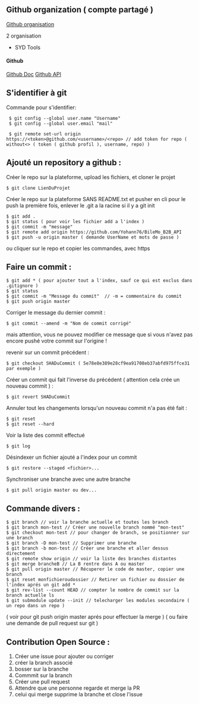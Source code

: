 
## Github organization ( compte partagé )

[Github organisation](https://help.github.com/en/github/setting-up-and-managing-organizations-and-teams/about-organizations)

2 organisation
- SYD Tools

#### Github

[Github Doc](https://help.github.com/en)
[Github API](https://developer.github.com/v3/)

S'identifier à git
-------------------

Commande pour s'identifier:

     $ git config --global user.name "Username"
     $ git config --global user.email "mail"

     $ git remote set-url origin https://<token>@github.com/<username>/<repo> // add token for repo ( without<> ( token ( github profil ), username, repo) )
     

Ajouté un repository a github :
-------------------

Créer le repo sur la plateforme, upload les fichiers, et cloner le projet


    $ git clone LienDuProjet

Créer le repo sur la plateforme SANS README.txt et pusher en cli
pour le push la première fois, enlever le .git a la racine si il y a
git init


    $ git add .
    $ git status ( pour voir les fichier add a l'index )
    $ git commit -m "message"
    $ git remote add origin https://github.com/Yohann76/BileMo_B2B_API
    $ git push -u origin master ( demande UserName et mots de passe )

ou cliquer sur le repo et copier les commandes, avec https


Faire un commit :
-------------------

    $ git add * ( pour ajouter tout a l'index, sauf ce qui est exclus dans .gitignore )
    $ git status
    $ git commit -m "Message du commit"  // -m = commentaire du commit
    $ git push origin master

Corriger le message du dernier commit :


    $ git commit --amend -m "Nom de commit corrigé"

mais attention, vous ne pouvez modifier ce message que si vous n'avez pas encore pushé votre commit sur l'origine !

revenir sur un commit précédent  :


    $ git checkout SHADuCommit ( 5e78e8e389e28cf9ea91708eb37abfd975ffce31 par exemple )

Créer un commit qui fait l'inverse du précédent ( attention cela crée un nouveau commit )  :


    $ git revert SHADuCommit

Annuler tout les changements lorsqu'un nouveau commit n'a pas été fait :

    $ git reset
    $ git reset --hard‌


Voir la liste des commit effectué

    $ git log

Désindexer un fichier ajouté a l'index pour un commit


    $ git restore --staged <fichier>...

Synchroniser une branche avec une autre branche

    $ git pull origin master ou dev...


Commande divers :
-------------------


    $ git branch // voir la branche actuelle et toutes les branch
    $ git branch mon-test // Créer une nouvelle branch nommé "mon-test"
    $ git checkout mon-test // pour changer de branch, se positionner sur une branch
    $ git branch -D mon-test // Supprimer une branche
    $ git branch -b mon-test // Créer une branche et aller dessus directement
    $ git remote show origin // voir la liste des branches distantes
    $ git merge brancheB // La B rentre dans A ou master
    $ git pull origin master // Récuperer le code de master, copier une branch
    $ git reset monfichieroudossier // Retirer un fichier ou dossier de l'index aprés un git add *
    $ git rev-list --count HEAD // compter le nombre de commit sur la branch actuelle ls
    $ git submodule update --init // telecharger les modules secondaire ( un repo dans un repo )

( voir pour git push origin master aprés pour effectuer la merge )
( ou faire une demande de pull request sur git )

Contribution Open Source :
-------------------
1. Créer une issue pour ajouter ou corriger
2. créer la branch associé
3. bosser sur la branche
4. Commmit sur la branch
5. Créer une pull request
6. Attendre que une personne regarde et merge la PR
7. celui qui merge supprime la branche et close l'issue
